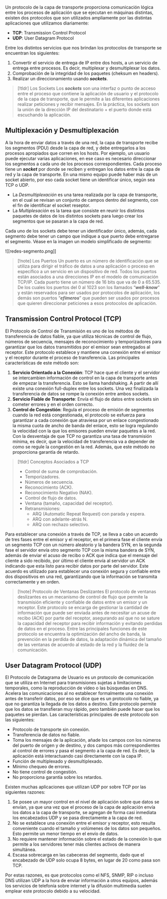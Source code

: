Un protocolo de la capa de transporte proporciona comunicación lógica entre los procesos de aplicación que se ejecutan en máquinas distintas, existen dos protocolos que son utilizados ampliamente por las distintas aplicaciones que utilizamos diariamente:

- **TCP**: Transmission Control Protocol
- **UDP**: User Datagram Protocol

Entre los distintos servicios que nos brindan los protocolos de transporte se encuentran los siguientes:

1. Convertir el servicio de entrega de IP entre dos hosts, a un servicio de entrega entre procesos. Es decir, multiplexar y desmultiplexar los datos.
2. Comprobación de la integridad de los paquetes (cheksum en headers).
3. Realizar un direccionamiento usando ***sockets***.

>[!tldr] Los Sockets
> Los ***sockets*** son una interfaz o punto de acceso entre el proceso que contiene la aplicación de usuario y el protocolo de la capa de transporte, que le permite a las diferentes aplicaciones realizar peticiones y recibir mensajes. En la práctica, los sockets son la unión de la dirección IP del destinatario + el puerto donde está escuchando la aplicación.

## Multiplexación y Desmultiplexación

A la hora de enviar datos a través de una red, la capa de transporte recibe los segmentos (PDU) desde la capa de red, y debe entregarlos a los procesos apropiados que corren en los hosts. Por ejemplo, un usuario puede ejecutar varias aplicaciones, en ese caso es necesario direccionar los segmentos a cada uno de los procesos correspondientes.
Cada proceso tiene un ***socket*** por donde se reciben y entregan los datos entre la capa de red y la capa de transporte. En una mismo equipo puede haber más de un socket abierto, por eso cada socket tiene un identificar único, según sea TCP o UDP.

- La *Desmultiplexación* es una tarea realizada por la capa de transporte, en el cual se revisan un conjunto de campos dentro del segmento, con el fin de identificar el socket reseptor.
- La *Multiplesación* es la tarea que consiste en reunir los distintos paquetes de datos de los distintos sockets para luego crear los segmentos que se pasaran a la capa de red.

Cada uno de los sockets debe tener un identificador único, además, cada segmento debe tener un campo que indique a que puerto debe entregarse el segmento. Véase en la imagen un modelo simplificado de segmento:

![[redes-segmento.png]]

>[!note] Los Puertos
>Un puerto es un número de identificación que se utiliza para dirigir el tráfico de datos a una aplicación o proceso en específico a un servicio en un dispositivo de red. Todos los puertos están asociados a una direcciones IP en el modelo de comunicación TCP/IP. Cada puerto tiene un número de 16 bits que va de 0 a 65.535. De los cuales los puertos del 0 al 1023 son los llamados “***well-know***” y están reservados para ser usados por protocolos de aplicación, los demás son puertos “***efímeros***” que pueden ser usados por procesos que quieren direccionar peticiones a esos protocolos de aplicación.

## Transmission Control Protocol (TCP)

El Protocolo de Control de Transmisión es uno de los métodos de transferencia de datos fiable, ya que utiliza técnicas de control de flujo, números de secuencia, mensajes de reconocimiento y temporizadores para garantizar que los datos transmitidos por el emisor sean entregados al receptor. Este protocolo establece y mantiene una conexión entre el emisor y el receptor durante el proceso de transferencia. Las principales características de este método son:

1. **Servicio Orientado a la Conexión**: TCP hace que el cliente y el servidor se intercambien información de control en la capa de transporte antes de empezar la transferencia. Esto se llama handshaking. A partir de allí existe una conexión full-duplex entre los sockets. Una vez finalizada la transferencia de datos se rompe la conexión entre ambos sockets.
2. **Servicio Fiable de Transporte**: Envía el flujo de datos entre sockets sin cometer errores y en el orden correcto.
3. **Control de Congestión**: Regula el proceso de emisión de segmentos cuando la red está congestionada, el protocolo se esfuerza para garantizar a cada conexión que atraviesa por un enlace congestionado la misma cuota de ancho de banda del enlace, esto se logra regulando la velocidad con la que los emisores pueden enviar paquetes a la red. Con la desventaja de que TCP no garantiza una tasa de transmisión mínima, es decir, que la velocidad de transferencia va a depender de como se regule la congestión en la red. Además, que este método no proporciona garantía de retardo.

>[!tldr] Conceptos Asociados a TCP
>- Control de suma de comprobación.
>- Temporizadores.
>- Números de secuencia.
>- Reconocimiento (ACK).
>- Reconocimiento Negativo (NAK).
>- Control de flujo de datos.
>- Ventana (tamaño, capacidad del receptor).
>- Retransmisiones:
>	- ARQ (Automatic Repeat Request) con parada y espera.
>	- ARQ con adelante-atrás N.
>	- ARQ con rechazo selectivo.

Para establecer una conexión a través de TCP, se lleva a cabo un acuerdo de tres fases entre el emisor y el receptor, en el primera fase el cliente envía un segmento TCP con un número aleatorio y la bandera SYN, en la segunda fase el servidor envía otro segmento TCP con la misma bandera de SYN, además de enviar el acuso de recibo o ACK que indica que el mensaje del cliente a sido recibido, por último el cliente envía al servidor un ACK indicando que esta listo para recibir datos por parte del servidor.
Este acuerdo es utilizado para establecer una conexión segura y confiable entre dos dispositivos en una red, garantizando que la información se transmita correctamente y en orden.

>[!note] Protocolo de Ventanas Deslizantes
>El protocolo de ventanas deslizantes es un mecanismo de control de flujo que permite la transmisión eficiente y confiable de datos entre un emisor y un receptor. Este protocolo se encarga de gestionar la cantidad de información que puede ser enviada antes de necesitar un acuse de recibo (ACK) por parte del receptor, asegurando así que no se sature la capacidad del receptor para recibir información y evitando perdidas de datos en el proceso.
>Entre las principales funciones de este protocolo se encuentra la optimización del ancho de banda, la prevención en la perdida de datos, la adaptación dinámica del tamaño de las ventanas de acuerdo al estado de la red y la fluidez de la comunicación.

## User Datagram Protocol (UDP)

El Protocolo de Datagrama de Usuario es un protocolo de comunicación que se utiliza en Internet para transmisiones sujetas a limitaciones temporales, como la reproducción de vídeo o las búsquedas en DNS. Acelera las comunicaciones al no establecer formalmente una conexión antes de transferir datos, por eso se dice que es un protocolo no fiable, ya que no garantiza la llegada de los datos a destino.
Este protocolo permite que los datos se transfieran muy rápido, pero también puede hacer que los paquetes se pierdan. Las características principales de este protocolo son las siguientes:

- Protocolo de transporte sin conexión.
- Transferencia de datos no fiable.
- Toma los mensajes de la aplicación, añade los campos con los números del puerto de origen y de destino, y dos campos más correspondientes al control de errores y pasa el segmento a la capa de red. Es decir, la aplicación está interactuando casi directamente con la capa IP.
- Función de multiplexado y desmultiplexado.
- Mínimo chequeo de errores.
- No tiene control de congestión.
- No proporciona garantía sobre los retardos.

Existen muchas aplicaciones que utilizan UDP por sobre TCP por las siguientes razones:

1. Se posee un mayor control en el nivel de aplicación sobre que datos se envían, ya que una vez que el proceso de la capa de aplicación envía los datos a la capa de transporte, se agregan de forma casi inmediata los encabezados UDP y se pasa directamente a la capa de red.
2. No se establece una conexión entre el emisor y receptor, esto resulta conveniente cuando el tamaño y volúmenes de los datos son pequeños. Esto permite un menor tiempo en el envío de datos.
3. No requiere mantener información sobre el estado de la conexión lo que permite a los servidores tener más clientes activos de manera simultánea.
4. Escasa sobrecarga en las cabeceras del segmento, dado que el encabezado de UDP solo ocupa 8 bytes, en lugar de 20 como pasa son TCP.

Por estas razones, es que protocolos como el NFS, SNMP, RIP o incluso DNS utilizan UDP a la hora de enviar información a otros equipos, además los servicios de telefonía sobre internet y la difusión multimedia suelen emplear este protocolo debido a su velocidad.